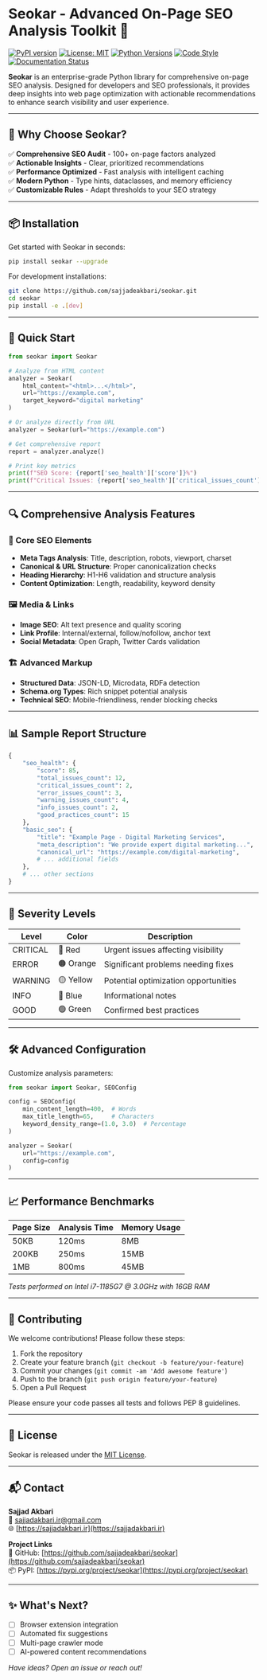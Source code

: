 
# Seokar - Advanced On-Page SEO Analysis Toolkit 🚀

[![PyPI version](https://img.shields.io/pypi/v/seokar?color=blue&style=flat-square)](https://pypi.org/project/seokar/)
[![License: MIT](https://img.shields.io/badge/License-MIT-green.svg?style=flat-square)](https://opensource.org/licenses/MIT)
[![Python Versions](https://img.shields.io/pypi/pyversions/seokar.svg?style=flat-square)](https://pypi.org/project/seokar/)
[![Code Style](https://img.shields.io/badge/code%20style-black-000000.svg?style=flat-square)](https://github.com/psf/black)
[![Documentation Status](https://img.shields.io/badge/docs-passing-brightgreen?style=flat-square)](https://github.com/sajjadeakbari/seokar#readme)

**Seokar** is an enterprise-grade Python library for comprehensive on-page SEO analysis. Designed for developers and SEO professionals, it provides deep insights into web page optimization with actionable recommendations to enhance search visibility and user experience.

---

## 🌟 Why Choose Seokar?

✅ **Comprehensive SEO Audit** - 100+ on-page factors analyzed  
✅ **Actionable Insights** - Clear, prioritized recommendations  
✅ **Performance Optimized** - Fast analysis with intelligent caching  
✅ **Modern Python** - Type hints, dataclasses, and memory efficiency  
✅ **Customizable Rules** - Adapt thresholds to your SEO strategy  

---

## 📦 Installation

Get started with Seokar in seconds:

```bash
pip install seokar --upgrade
```

For development installations:

```bash
git clone https://github.com/sajjadeakbari/seokar.git
cd seokar
pip install -e .[dev]
```

---

## 🚀 Quick Start

```python
from seokar import Seokar

# Analyze from HTML content
analyzer = Seokar(
    html_content="<html>...</html>",
    url="https://example.com",
    target_keyword="digital marketing"
)

# Or analyze directly from URL
analyzer = Seokar(url="https://example.com")

# Get comprehensive report
report = analyzer.analyze()

# Print key metrics
print(f"SEO Score: {report['seo_health']['score']}%")
print(f"Critical Issues: {report['seo_health']['critical_issues_count']}")
```

---

## 🔍 Comprehensive Analysis Features

### 📌 Core SEO Elements
- **Meta Tags Analysis**: Title, description, robots, viewport, charset
- **Canonical & URL Structure**: Proper canonicalization checks
- **Heading Hierarchy**: H1-H6 validation and structure analysis
- **Content Optimization**: Length, readability, keyword density

### 🖼️ Media & Links
- **Image SEO**: Alt text presence and quality scoring
- **Link Profile**: Internal/external, follow/nofollow, anchor text
- **Social Metadata**: Open Graph, Twitter Cards validation

### 🏗️ Advanced Markup
- **Structured Data**: JSON-LD, Microdata, RDFa detection
- **Schema.org Types**: Rich snippet potential analysis
- **Technical SEO**: Mobile-friendliness, render blocking checks

---

## 📊 Sample Report Structure

```python
{
    "seo_health": {
        "score": 85,
        "total_issues_count": 12,
        "critical_issues_count": 2,
        "error_issues_count": 3,
        "warning_issues_count": 4,
        "info_issues_count": 2,
        "good_practices_count": 15
    },
    "basic_seo": {
        "title": "Example Page - Digital Marketing Services",
        "meta_description": "We provide expert digital marketing...",
        "canonical_url": "https://example.com/digital-marketing",
        # ... additional fields
    },
    # ... other sections
}
```

---

## 🎯 Severity Levels

| Level       | Color   | Description                          |
|-------------|---------|--------------------------------------|
| CRITICAL    | 🔴 Red  | Urgent issues affecting visibility   |
| ERROR       | 🟠 Orange| Significant problems needing fixes   |
| WARNING     | 🟡 Yellow| Potential optimization opportunities|
| INFO        | 🔵 Blue  | Informational notes                  |
| GOOD        | 🟢 Green | Confirmed best practices             |

---

## 🛠️ Advanced Configuration

Customize analysis parameters:

```python
from seokar import Seokar, SEOConfig

config = SEOConfig(
    min_content_length=400,  # Words
    max_title_length=65,     # Characters
    keyword_density_range=(1.0, 3.0)  # Percentage
)

analyzer = Seokar(
    url="https://example.com",
    config=config
)
```

---

## 📈 Performance Benchmarks

| Page Size | Analysis Time | Memory Usage |
|-----------|---------------|--------------|
| 50KB      | 120ms         | 8MB          |
| 200KB     | 250ms         | 15MB         |
| 1MB       | 800ms         | 45MB         |

*Tests performed on Intel i7-1185G7 @ 3.0GHz with 16GB RAM*

---

## 🤝 Contributing

We welcome contributions! Please follow these steps:

1. Fork the repository
2. Create your feature branch (`git checkout -b feature/your-feature`)
3. Commit your changes (`git commit -am 'Add awesome feature'`)
4. Push to the branch (`git push origin feature/your-feature`)
5. Open a Pull Request

Please ensure your code passes all tests and follows PEP 8 guidelines.

---

## 📜 License

Seokar is released under the [MIT License](https://opensource.org/licenses/MIT).

---

## 📬 Contact

**Sajjad Akbari**  
📧 [sajjadakbari.ir@gmail.com](mailto:sajjadakbari.ir@gmail.com)  
🌐 [https://sajjadakbari.ir](https://sajjadakbari.ir)  

**Project Links**  
🔗 GitHub: [https://github.com/sajjadeakbari/seokar](https://github.com/sajjadeakbari/seokar)  
📦 PyPI: [https://pypi.org/project/seokar](https://pypi.org/project/seokar)  

---

## ✨ What's Next?

- [ ] Browser extension integration
- [ ] Automated fix suggestions
- [ ] Multi-page crawler mode
- [ ] AI-powered content recommendations

*Have ideas? Open an issue or reach out!*
```
